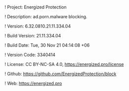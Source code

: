 ! Project: Energized Protection

! Description: ad.porn.malware blocking.

! Version: 6.32.0810.21.11.334.04

! Build Version: 21.11.334.04

! Build Date: Tue, 30 Nov 21 04:14:08 +06

! Version Code: 3340414

! License: CC BY-NC-SA 4.0, https://energized.pro/license

! Github: https://github.com/EnergizedProtection/block

! Web: https://energized.pro
